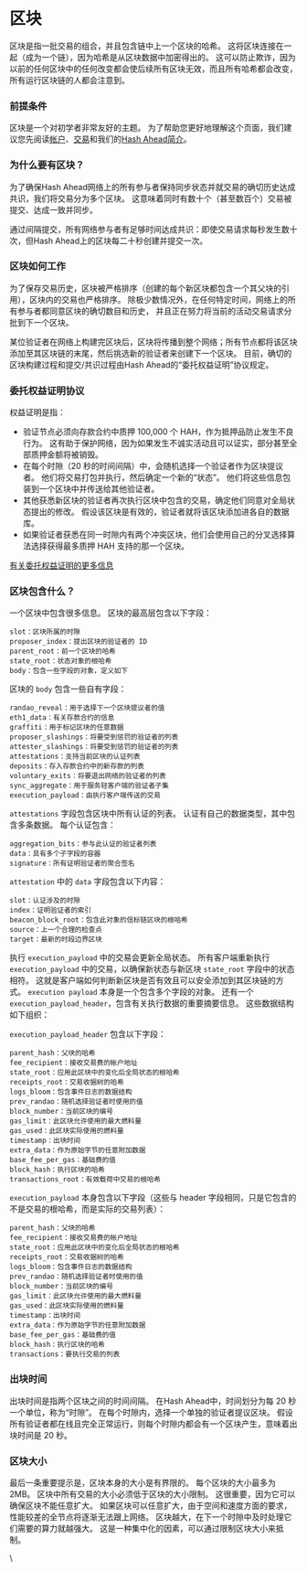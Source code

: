 # 区块

区块是指一批交易的组合，并且包含链中上一个区块的哈希。 这将区块连接在一起（成为一个链），因为哈希是从区块数据中加密得出的。 这可以防止欺诈，因为以前的任何区块中的任何改变都会使后续所有区块无效，而且所有哈希都会改变，所有运行区块链的人都会注意到。

### 前提条件 <a href="#prerequisites" id="prerequisites"></a>

区块是一个对初学者非常友好的主题。 为了帮助您更好地理解这个页面，我们建议您先阅读[帐户](zhang-hu.md)、[交易](jiao-yi.md)和我们的[Hash Ahead简介](hash-ahead-jian-jie.md)。

### 为什么要有区块？ <a href="#why-blocks" id="why-blocks"></a>

为了确保Hash Ahead网络上的所有参与者保持同步状态并就交易的确切历史达成共识，我们将交易分为多个区块。 这意味着同时有数十个（甚至数百个）交易被提交、达成一致并同步。

通过间隔提交，所有网络参与者有足够时间达成共识：即使交易请求每秒发生数十次，但Hash Ahead上的区块每二十秒创建并提交一次。

### 区块如何工作 <a href="#how-blocks-work" id="how-blocks-work"></a>

为了保存交易历史，区块被严格排序（创建的每个新区块都包含一个其父块的引用），区块内的交易也严格排序。 除极少数情况外，在任何特定时间，网络上的所有参与者都同意区块的确切数目和历史， 并且正在努力将当前的活动交易请求分批到下一个区块。

某位验证者在网络上构建完区块后，区块将传播到整个网络；所有节点都将该区块添加至其区块链的末尾，然后挑选新的验证者来创建下一个区块。 目前，确切的区块构建过程和提交/共识过程由Hash Ahead的“委托权益证明”协议规定。

### 委托权益证明协议 <a href="#proof-of-work-protocol" id="proof-of-work-protocol"></a>

权益证明是指：

* 验证节点必须向存款合约中质押 100,000 个 HAH，作为抵押品防止发生不良行为。 这有助于保护网络，因为如果发生不诚实活动且可以证实，部分甚至全部质押金额将被销毁。
* 在每个时隙（20 秒的时间间隔）中，会随机选择一个验证者作为区块提议者。 他们将交易打包并执行，然后确定一个新的“状态”。 他们将这些信息包装到一个区块中并传送给其他验证者。
* 其他获悉新区块的验证者再次执行区块中包含的交易，确定他们同意对全局状态提出的修改。 假设该区块是有效的，验证者就将该区块添加进各自的数据库。
* 如果验证者获悉在同一时隙内有两个冲突区块，他们会使用自己的分叉选择算法选择获得最多质押 HAH 支持的那一个区块。

[有关委托权益证明的更多信息](gong-shi-ji-zhi/wei-tuo-quan-yi-zheng-ming-dpos/)

### 区块包含什么？ <a href="#block-anatomy" id="block-anatomy"></a>

一个区块中包含很多信息。 区块的最高层包含以下字段：

```
slot：区块所属的时隙
proposer_index：提出区块的验证者的 ID
parent_root：前一个区块的哈希
state_root：状态对象的根哈希
body：包含一些字段的对象，定义如下
```

区块的 `body` 包含一些自有字段：

```
randao_reveal：用于选择下一个区块提议者的值
eth1_data：有关存款合约的信息
graffiti：用于标记区块的任意数据
proposer_slashings：将要受到惩罚的验证者的列表
attester_slashings：将要受到惩罚的验证者的列表
attestations：支持当前区块的认证列表
deposits：存入存款合约中的新存款的列表
voluntary_exits：将要退出网络的验证者的列表
sync_aggregate：用于服务轻客户端的验证者子集
execution_payload：由执行客户端传送的交易
```

`attestations` 字段包含区块中所有认证的列表。 认证有自己的数据类型，其中包含多条数据。 每个认证包含：

```
aggregation_bits：参与此认证的验证者列表
data：具有多个子字段的容器
signature：所有证明验证者的聚合签名
```

`attestation` 中的 `data` 字段包含以下内容：

```
slot：认证涉及的时隙
index：证明验证者的索引
beacon_block_root：包含此对象的信标链区块的根哈希
source：上一个合理的检查点
target：最新的时段边界区块
```

执行 `execution_payload` 中的交易会更新全局状态。 所有客户端重新执行 `execution_payload` 中的交易，以确保新状态与新区块 `state_root` 字段中的状态相符。 这就是客户端如何判断新区块是否有效且可以安全添加到其区块链的方式。 `execution payload` 本身是一个包含多个字段的对象。 还有一个 `execution_payload_header`，包含有关执行数据的重要摘要信息。 这些数据结构如下组织：

`execution_payload_header` 包含以下字段：

```
parent_hash：父块的哈希
fee_recipient：接收交易费的帐户地址
state_root：应用此区块中的变化后全局状态的根哈希
receipts_root：交易收据树的哈希
logs_bloom：包含事件日志的数据结构
prev_randao：随机选择验证者时使用的值
block_number：当前区块的编号
gas_limit：此区块允许使用的最大燃料量
gas_used：此区块实际使用的燃料量
timestamp：出块时间
extra_data：作为原始字节的任意附加数据
base_fee_per_gas：基础费的值
block_hash：执行区块的哈希
transactions_root：有效载荷中交易的根哈希
```

`execution_payload` 本身包含以下字段（这些与 header 字段相同，只是它包含的不是交易的根哈希，而是实际的交易列表）：

```
parent_hash：父块的哈希
fee_recipient：接收交易费的帐户地址
state_root：应用此区块中的变化后全局状态的根哈希
receipts_root：交易收据树的哈希
logs_bloom：包含事件日志的数据结构
prev_randao：随机选择验证者时使用的值
block_number：当前区块的编号
gas_limit：此区块允许使用的最大燃料量
gas_used：此区块实际使用的燃料量
timestamp：出块时间
extra_data：作为原始字节的任意附加数据
base_fee_per_gas：基础费的值
block_hash：执行区块的哈希
transactions：要执行交易的列表
```

### 出块时间 <a href="#block-time" id="block-time"></a>

出块时间是指两个区块之间的时间间隔。 在Hash Ahead中，时间划分为每 20 秒一个单位，称为“时隙”。 在每个时隙内，选择一个单独的验证者提议区块。 假设所有验证者都在线且完全正常运行，则每个时隙内都会有一个区块产生，意味着出块时间是 20 秒。&#x20;

### 区块大小 <a href="#block-size" id="block-size"></a>

最后一条重要提示是，区块本身的大小是有界限的。 每个区块的大小最多为2MB。 区块中所有交易的大小必须低于区块的大小限制。 这很重要，因为它可以确保区块不能任意扩大。 如果区块可以任意扩大，由于空间和速度方面的要求，性能较差的全节点将逐渐无法跟上网络。 区块越大，在下一个时隙中及时处理它们需要的算力就越强大。 这是一种集中化的因素，可以通过限制区块大小来抵制。

\
